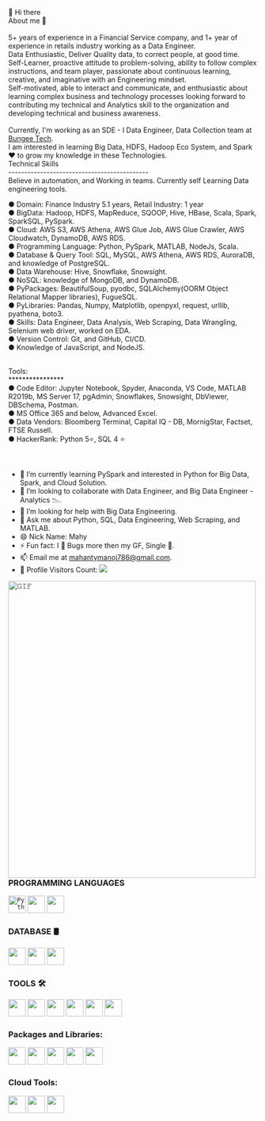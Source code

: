 👋 Hi there   
About me 🧑
<br><br>
5+ years of experience in a Financial Service company, and 1+ year of experience in retails industry working as a Data Engineer. <br>
Data Enthusiastic, Deliver Quality data, to correct people, at good time.<br>
Self-Learner, proactive attitude to problem-solving, ability to follow complex instructions, and team player, passionate about continuous learning, creative, and imaginative with an Engineering mindset. 
<br>
Self-motivated, able to interact and communicate, and enthusiastic about learning complex business and technology processes looking forward to contributing my technical and Analytics skill to the organization and developing technical and business awareness.
<br><br>
Currently, I'm working as an SDE - I Data Engineer, Data Collection team at <a href='https://bungeetech.com/'> Bungee Tech</a>.<br/>
I am interested in learning Big Data, HDFS, Hadoop Eco System, and Spark ♥️ to grow my knowledge in these Technologies.
<br>
Technical Skills
<br>--------------------------------------------<br>
Believe in automation, and Working in teams. Currently self Learning Data engineering tools. <br>

● Domain: Finance Industry 5.1 years, Retail Industry: 1 year <br>
● BigData: Hadoop, HDFS, MapReduce, SQOOP, Hive, HBase, Scala, Spark, SparkSQL, PySpark. <br>
● Cloud: AWS S3, AWS Athena, AWS Glue Job, AWS Glue Crawler, AWS Cloudwatch, DynamoDB, AWS RDS. <br>
● Programming Language: Python, PySpark, MATLAB, NodeJs, Scala. <br>
● Database & Query Tool: SQL, MySQL, AWS Athena, AWS RDS, AuroraDB, and knowledge of PostgreSQL. <br> 
● Data Warehouse: Hive, Snowflake, Snowsight. <br>
● NoSQL: knowledge of MongoDB, and DynamoDB. <br>
● PyPackages: BeautifulSoup, pyodbc, SQLAlchemy(OORM Object Relational Mapper libraries), FugueSQL. <br>
● PyLibraries: Pandas, Numpy, Matplotlib, openpyxl, request, urllib, pyathena, boto3. <br>
● Skills: Data Engineer, Data Analysis, Web Scraping, Data Wrangling, Selenium web driver, worked on EDA. <br>
● Version Control: Git, and GitHub, CI/CD. <br>
● Knowledge of JavaScript, and NodeJS. <br>

<br>Tools:<br>
****************<br>
● Code Editor: Jupyter Notebook, Spyder, Anaconda, VS Code, MATLAB R2019b, MS Server 17, pgAdmin, Snowflakes, Snowsight, DbViewer, DBSchema, Postman. <br>
● MS Office 365 and below, Advanced Excel. <br>
● Data Vendors: Bloomberg Terminal, Capital IQ - DB, MornigStar, Factset, FTSE Russell. <br>
● HackerRank: Python 5⭐, SQL 4 ⭐ <br> <br><br>

<!-- Here are some ideas to get you started: -->

<!--   - 🔭 I’m currently working on Project which is on Python & Web Scrapping 10Q and 10K filing data from <a href="https://www.sec.gov/">SEC</a>. -->
- 🌱 I’m currently learning PySpark and interested in Python for Big Data, Spark, and Cloud Solution.
- 👯 I’m looking to collaborate with Data Engineer, and Big Data Engineer - Analytics 📉.
- 🤔 I’m looking for help with Big Data Engineering.
- 💬 Ask me about Python, SQL, Data Engineering, Web Scraping, and MATLAB.
- 😄 Nick Name: Mahy
- ⚡ Fun fact: I 💖 Bugs more then my GF, Single 🤣.
- 📫 Email me at [mahantymanoj786@gmail.com](mailto:mahantymanoj786@gmail.com).
- 🎢 Profile Visitors Count: ![](https://komarev.com/ghpvc/?username=mahantymanoj) 


<!-- <details> -->
<!-- <summary> Connect with me🤝: </summary> -->
<!-- <br/> -->

<a target="_blank"><img align="left" height="600" width="500" alt="𝙶𝙸𝙵" src="https://octodex.github.com/images/mona-the-rivetertocat.png"></a>
<br/>

<h3>PROGRAMMING LANGUAGES </h3>

<code><img height="35" width="35" alt="Python" src="https://banner2.cleanpng.com/20180412/kye/kisspng-python-programming-language-computer-programming-language-5acfdc3636bac7.8891188615235717662242.jpg"></code><!--  Python -->
<code><img height="35" width="35" src="https://is4-ssl.mzstatic.com/image/thumb/Purple115/v4/49/97/49/49974975-18b1-97bb-cc70-049cf9be5e0a/AppIcon-1x_U007emarketing-0-6-0-85-220.png/1200x630wa.png"></code> <!--  MATLAB -->
<code><img height="35" width="35" src="https://encrypted-tbn0.gstatic.com/images?q=tbn:ANd9GcSR1EN9xgMCVGVw9FXLciW7Sw9bYxaVpuwyH93QWEJjxHQyeWNFUaHShfzydQWlmw92Fcc&usqp=CAU"></code><!--  JavaScript -->


<h3>DATABASE 🛢</h3>
<code><img height="35" width="35" src="https://cdn.imgbin.com/8/1/6/imgbin-microsoft-sql-server-database-server-computer-icons-table-qampZ2chsPtnqieZxe7ti8PxN.jpg"></code> <!--  SQL -->
<code><img height="35" width="35" src="https://banner2.cleanpng.com/20180531/wkx/kisspng-computer-icons-mysql-database-5b109011d4a3d0.393444881527812113871.jpg"></code> <!--  MySQL -->
<code><img height="35" width="35" src="https://www.pngfind.com/pngs/m/168-1682595_source-ericsaupe-com-report-mysql-logo-png-postgresql.png"></code> <!--  PostgreSQL -->




<h3>TOOLS 🛠</h3>

<code><img height="35" width="35" src="https://upload.wikimedia.org/wikipedia/commons/thumb/9/9a/Visual_Studio_Code_1.35_icon.svg/1024px-Visual_Studio_Code_1.35_icon.svg.png"></code> <!--  VS Code -->
<code><img height="35" width="35" src="https://avatars.githubusercontent.com/u/11021581?v=4"></code> <!-- Spyder IDE -->
<code><img height="35" width="35" src="https://encrypted-tbn0.gstatic.com/images?q=tbn:ANd9GcSs529Br1vIPWoYIuYDnoRipSzfGCCOXC1VJZunr40NNIIq6Bft7wNRqWJjvP2Ine_oSyc&usqp=CAU"></code> <!-- Spyder IDE -->
<code><img height="35" width="35" src="https://i3.wp.com/filecr.com/wp-content/uploads/2018/12/Icon_Mathworks-Matlab_free-download.png"></code> <!-- MATLAB IDE -->
<code><img height="35" width="35" src="https://is2-ssl.mzstatic.com/image/thumb/Purple116/v4/0a/7d/5a/0a7d5af3-75b4-df8d-115b-e2f5ead0614d/source/256x256bb.jpg"></code> <!-- Bloomberg Terminal -->
<code><img height="35" width="35" src="https://www.investopedia.com/thmb/xdHlVdd1lwwtvOrta9xdMsys19Y=/680x440/filters:fill(auto,1)/excel_ms-5bfc379146e0fb00511cdefe.jpg"></code>
<!--  Excel -->

<h3>Packages and Libraries:</h3>
<code><img height="35" width="35" src="https://encrypted-tbn0.gstatic.com/images?q=tbn:ANd9GcT01Ctpf3nRjz7b9l-om2h2llNA0jL4d_MVtXXXHVF5mWIn5nyMXLgzYscFGZdbhf_LN8M&usqp=CAU"></code> <!-- Pandas -->
<code><img height="35" width="35" src="https://icons-for-free.com/iconfiles/png/128/NumPy-1324888747155633047.png"></code> <!-- Numpy -->
<code><img height="35" width="35" src="https://encrypted-tbn0.gstatic.com/images?q=tbn:ANd9GcSvoKLGDEA0KGPH6iZcZUdpV_bRJ5cJLrhYiA&usqp=CAU"></code> <!-- bs4 -->
<code><img height="35" width="35" src="https://2.python-requests.org/en/v0.10.6/_static/requests-sidebar.png"></code> <!-- request -->
<code><img height="35" width="35" src="https://upload.wikimedia.org/wikipedia/commons/0/01/Created_with_Matplotlib-logo.svg"></code> <!-- Matplot lib -->

<h3>Cloud Tools:</h3>
<code><img height="35" width="35" src="https://p7.hiclipart.com/preview/396/512/43/amazon-com-amazon-s3-amazon-web-services-amazon-elastic-compute-cloud-cloud-computing-amazon-thumbnail.jpg"></code> <!-- S3 -->
<code><img height="35" width="35" src="https://www.cloudmantra.net/blog/aws-glue-simple-flexible-and-cost-effective-etl/"></code> <!-- Glue job -->
<code><img height="35" width="35" src="https://www.cloudmantra.net/blog/aws-glue-simple-flexible-and-cost-effective-etl/"></code> <!-- Glue job -->




